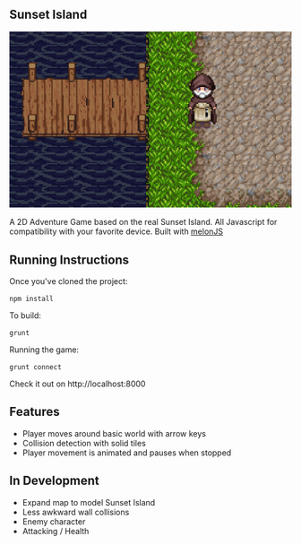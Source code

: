 Sunset Island
-------------------------------------------------------------------------------
![Obi on an island](obi-on-island.png)

A 2D Adventure Game based on the real Sunset Island. All Javascript for compatibility with your favorite device. Built with [melonJS](http://melonjs.org/)

## Running Instructions

Once you've cloned the project:

    npm install

To build:

    grunt

Running the game:

	grunt connect	

Check it out on http://localhost:8000

## Features

* Player moves around basic world with arrow keys
* Collision detection with solid tiles
* Player movement is animated and pauses when stopped

## In Development

* Expand map to model Sunset Island
* Less awkward wall collisions
* Enemy character
* Attacking / Health



